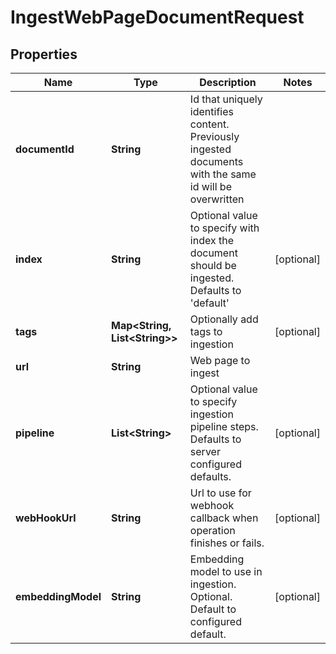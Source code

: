 

# IngestWebPageDocumentRequest


## Properties

| Name | Type | Description | Notes |
|------------ | ------------- | ------------- | -------------|
|**documentId** | **String** | Id that uniquely identifies content. Previously ingested documents with the same id will be overwritten |  |
|**index** | **String** | Optional value to specify with index the document should be ingested. Defaults to &#39;default&#39; |  [optional] |
|**tags** | **Map&lt;String, List&lt;String&gt;&gt;** | Optionally add tags to ingestion |  [optional] |
|**url** | **String** | Web page to ingest |  |
|**pipeline** | **List&lt;String&gt;** | Optional value to specify ingestion pipeline steps. Defaults to server configured defaults. |  [optional] |
|**webHookUrl** | **String** | Url to use for webhook callback when operation finishes or fails. |  [optional] |
|**embeddingModel** | **String** | Embedding model to use in ingestion. Optional. Default to configured default. |  [optional] |



